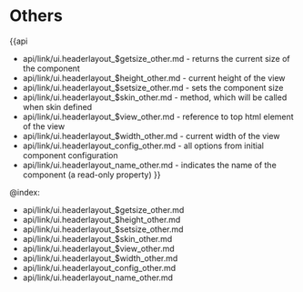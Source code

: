Others
=======

{{api
- api/link/ui.headerlayout_$getsize_other.md - returns the current size of the component
- api/link/ui.headerlayout_$height_other.md - current height of the view
- api/link/ui.headerlayout_$setsize_other.md - sets the component size
- api/link/ui.headerlayout_$skin_other.md - method, which will be called when skin defined
- api/link/ui.headerlayout_$view_other.md - reference to top html element of the view
- api/link/ui.headerlayout_$width_other.md - current width of the view
- api/link/ui.headerlayout_config_other.md - all options from initial component configuration
- api/link/ui.headerlayout_name_other.md - indicates the name of the component (a read-only property)
}}

@index:
- api/link/ui.headerlayout_$getsize_other.md
- api/link/ui.headerlayout_$height_other.md
- api/link/ui.headerlayout_$setsize_other.md
- api/link/ui.headerlayout_$skin_other.md
- api/link/ui.headerlayout_$view_other.md
- api/link/ui.headerlayout_$width_other.md
- api/link/ui.headerlayout_config_other.md
- api/link/ui.headerlayout_name_other.md


